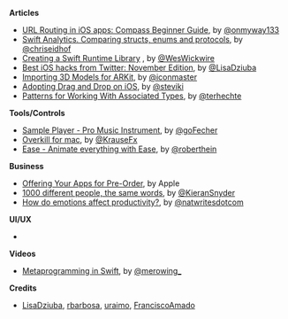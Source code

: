 **Articles**

* [URL Routing in iOS apps: Compass Beginner Guide](https://medium.com/flawless-app-stories/url-routing-with-compass-d59c0061e7e2), by [@onmyway133](https://twitter.com/onmyway133)
* [Swift Analytics. Comparing structs, enums and protocols](http://chris.eidhof.nl/post/swift-analytics/), by [@chriseidhof](https://twitter.com/chriseidhof)
* [Creating a Swift Runtime Library](https://medium.com/@weswickwire/creating-a-swift-runtime-library-3cc92fc486cc)
, by [@WesWickwire](https://twitter.com/weswickwire)
* [Best iOS hacks from Twitter: November Edition](https://medium.com/flawless-app-stories/best-ios-hacks-from-twitter-november-edition-bd38edba8ea4), by [@LisaDziuba](https://twitter.com/LisaDziuba)
* [Importing 3D Models for ARKit](https://medium.com/bpxl-craft/importing-3d-models-for-arkit-aa1728697e2), by [@iconmaster](https://twitter.com/iconmaster)
* [Adopting Drag and Drop on iOS](https://pspdfkit.com/blog/2017/drag-and-drop/), by [@steviki](https://twitter.com/steviki)
* [Patterns for Working With Associated Types](https://appventure.me/2017/12/10/patterns-for-working-with-associated-types/), by [@terhechte](https://twitter.com/terhechte)

**Tools/Controls**

* [Sample Player - Pro Music Instrument](https://github.com/AudioKit/ROMPlayer), by [@goFecher](https://twitter.com/goFecher)
* [Overkill for mac](https://github.com/KrauseFx/overkill-for-mac), by [@KrauseFx](https://github.com/KrauseFx)
* [Ease - Animate everything with Ease](https://github.com/roberthein/Ease), by [@roberthein](https://twitter.com/roberthein)
 
**Business**

* [Offering Your Apps for Pre-Order](https://developer.apple.com/app-store/pre-orders/), by Apple
* [1000 different people, the same words](https://textio.ai/1000-different-people-the-same-words-6149b5a1f351), by [@KieranSnyder](https://twitter.com/KieranSnyder)
* [How do emotions affect productivity?](https://www.atlassian.com/blog/apps/new-research-emotional-intelligence-in-the-workplace), by [@natwritesdotcom](https://twitter.com/natwritesdotcom)

**UI/UX**

* 

**Videos**

* [Metaprogramming in Swift](https://youtu.be/NISkw-N9Y9k), by [@merowing_](https://twitter.com/merowing_)

**Credits**

* [LisaDziuba](https://github.com/LisaDziuba), [rbarbosa](https://github.com/rbarbosa), [uraimo](https://github.com/uraimo), [FranciscoAmado](https://github.com/FranciscoAmado)
